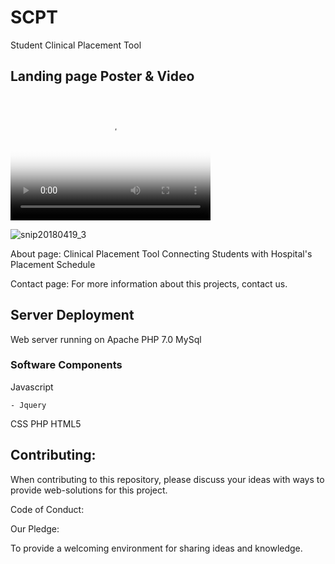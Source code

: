 # SCPT
Student Clinical Placement Tool

## Landing page Poster & Video

<video src="./img/scptgithub.mp4" poster="![snip20180419_3](https://user-images.githubusercontent.com/33673071/39100786-6696a8cc-465d-11e8-9344-1a2bc84bfb79.png)" width="320" height="200" controls preload></video>

![snip20180419_3](https://user-images.githubusercontent.com/33673071/39100786-6696a8cc-465d-11e8-9344-1a2bc84bfb79.png)


About page: Clinical Placement Tool Connecting Students with Hospital's Placement Schedule

Contact page: For more information about this projects, contact us.

## Server Deployment

Web server running on Apache
PHP 7.0
MySql

### Software Components

Javascript

    - Jquery

CSS
PHP
HTML5


## Contributing:

When contributing to this repository, please discuss your ideas with ways to provide web-solutions for this project.

Code of Conduct:

Our Pledge:

To provide a welcoming environment for sharing ideas and knowledge.
